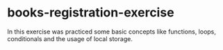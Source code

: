 # books-registration-exercise

In this exercise was practiced some basic concepts like functions, loops, conditionals and the usage of local storage. 